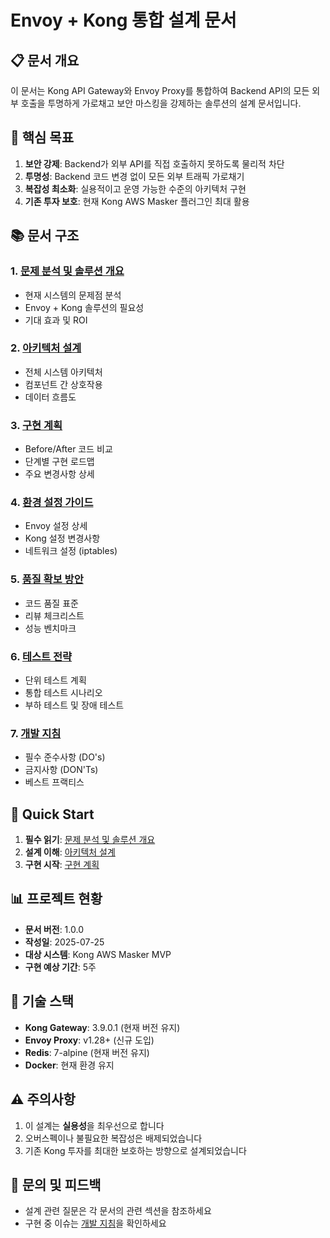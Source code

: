 # Envoy + Kong 통합 설계 문서

## 📋 문서 개요

이 문서는 Kong API Gateway와 Envoy Proxy를 통합하여 Backend API의 모든 외부 호출을 투명하게 가로채고 보안 마스킹을 강제하는 솔루션의 설계 문서입니다.

## 🎯 핵심 목표

1. **보안 강제**: Backend가 외부 API를 직접 호출하지 못하도록 물리적 차단
2. **투명성**: Backend 코드 변경 없이 모든 외부 트래픽 가로채기
3. **복잡성 최소화**: 실용적이고 운영 가능한 수준의 아키텍처 구현
4. **기존 투자 보호**: 현재 Kong AWS Masker 플러그인 최대 활용

## 📚 문서 구조

### 1. [문제 분석 및 솔루션 개요](01-problem-analysis-and-solution-overview.md)
- 현재 시스템의 문제점 분석
- Envoy + Kong 솔루션의 필요성
- 기대 효과 및 ROI

### 2. [아키텍처 설계](02-architecture-design.md)
- 전체 시스템 아키텍처
- 컴포넌트 간 상호작용
- 데이터 흐름도

### 3. [구현 계획](03-implementation-plan.md)
- Before/After 코드 비교
- 단계별 구현 로드맵
- 주요 변경사항 상세

### 4. [환경 설정 가이드](04-environment-setup-guide.md)
- Envoy 설정 상세
- Kong 설정 변경사항
- 네트워크 설정 (iptables)

### 5. [품질 확보 방안](05-quality-assurance-plan.md)
- 코드 품질 표준
- 리뷰 체크리스트
- 성능 벤치마크

### 6. [테스트 전략](06-testing-strategy.md)
- 단위 테스트 계획
- 통합 테스트 시나리오
- 부하 테스트 및 장애 테스트

### 7. [개발 지침](07-development-guidelines.md)
- 필수 준수사항 (DO's)
- 금지사항 (DON'Ts)
- 베스트 프랙티스

## 🚀 Quick Start

1. **필수 읽기**: [문제 분석 및 솔루션 개요](01-problem-analysis-and-solution-overview.md)
2. **설계 이해**: [아키텍처 설계](02-architecture-design.md)
3. **구현 시작**: [구현 계획](03-implementation-plan.md)

## 📊 프로젝트 현황

- **문서 버전**: 1.0.0
- **작성일**: 2025-07-25
- **대상 시스템**: Kong AWS Masker MVP
- **구현 예상 기간**: 5주

## 🔧 기술 스택

- **Kong Gateway**: 3.9.0.1 (현재 버전 유지)
- **Envoy Proxy**: v1.28+ (신규 도입)
- **Redis**: 7-alpine (현재 버전 유지)
- **Docker**: 현재 환경 유지

## ⚠️ 주의사항

1. 이 설계는 **실용성**을 최우선으로 합니다
2. 오버스펙이나 불필요한 복잡성은 배제되었습니다
3. 기존 Kong 투자를 최대한 보호하는 방향으로 설계되었습니다

## 💬 문의 및 피드백

- 설계 관련 질문은 각 문서의 관련 섹션을 참조하세요
- 구현 중 이슈는 [개발 지침](07-development-guidelines.md)을 확인하세요